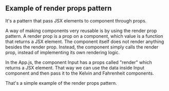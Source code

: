## Example of render props pattern

It's a pattern that pass JSX elements to component through props.

A way of making components very reusable is by using the render prop pattern. A render prop is a prop on a component, which value is a function that returns a JSX element. The component itself does not render anything besides the render prop. Instead, the component simply calls the render prop, instead of implementing its own rendering logic.

In the App.js, the component Input has a props called "render" which returns a JSX element. That way we can use the data inside Input component and then pass it to the Kelvin and Fahrenheit components.

That's a simple example of the render props pattern.
